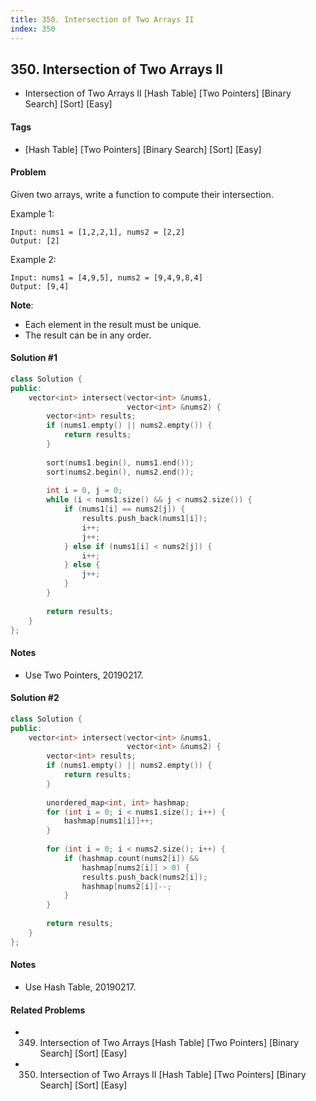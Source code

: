```yaml
---
title: 350. Intersection of Two Arrays II
index: 350
---
```


## 350. Intersection of Two Arrays II
- Intersection of Two Arrays II [Hash Table] [Two Pointers] [Binary Search] [Sort] [Easy]

#### Tags
- [Hash Table] [Two Pointers] [Binary Search] [Sort] [Easy]

#### Problem
Given two arrays, write a function to compute their intersection.

Example 1:

    Input: nums1 = [1,2,2,1], nums2 = [2,2]
    Output: [2]

Example 2:

    Input: nums1 = [4,9,5], nums2 = [9,4,9,8,4]
    Output: [9,4]

**Note**:

- Each element in the result must be unique.
- The result can be in any order.

#### Solution #1
``` C++
class Solution {
public:
    vector<int> intersect(vector<int> &nums1, 
                          vector<int> &nums2) {
        vector<int> results;
        if (nums1.empty() || nums2.empty()) {
            return results;
        }
        
        sort(nums1.begin(), nums1.end());
        sort(nums2.begin(), nums2.end());
        
        int i = 0, j = 0;
        while (i < nums1.size() && j < nums2.size()) {
            if (nums1[i] == nums2[j]) {
                results.push_back(nums1[i]);
                i++;
                j++;
            } else if (nums1[i] < nums2[j]) {
                i++;
            } else {
                j++;
            }
        }
        
        return results;
    }
};
```

#### Notes
- Use Two Pointers, 20190217.

#### Solution #2
``` C++
class Solution {
public:
    vector<int> intersect(vector<int> &nums1, 
                          vector<int> &nums2) {
        vector<int> results;
        if (nums1.empty() || nums2.empty()) {
            return results;
        }
        
        unordered_map<int, int> hashmap;
        for (int i = 0; i < nums1.size(); i++) {
            hashmap[nums1[i]]++;
        }
        
        for (int i = 0; i < nums2.size(); i++) {
            if (hashmap.count(nums2[i]) && 
                hashmap[nums2[i]] > 0) {
                results.push_back(nums2[i]);
                hashmap[nums2[i]]--;
            }
        }
        
        return results;
    }
};
```

#### Notes
- Use Hash Table, 20190217.

#### Related Problems
- 349. Intersection of Two Arrays [Hash Table] [Two Pointers] [Binary Search] [Sort] [Easy]
- 350. Intersection of Two Arrays II [Hash Table] [Two Pointers] [Binary Search] [Sort] [Easy]
